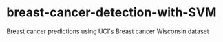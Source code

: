 # breast-cancer-detection-with-SVM
Breast cancer predictions using UCI's Breast cancer Wisconsin dataset
